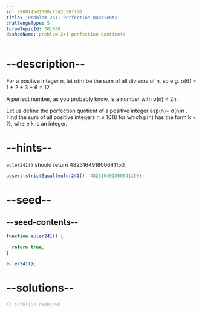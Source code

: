 ```yaml
---
id: 5900f45d1000cf542c50ff70
title: 'Problem 241: Perfection Quotients'
challengeType: 5
forumTopicId: 301888
dashedName: problem-241-perfection-quotients
---
```


# --description--

For a positive integer n, let σ(n) be the sum of all divisors of n, so e.g. σ(6) = 1 + 2 + 3 + 6 = 12.

A perfect number, as you probably know, is a number with σ(n) = 2n.

Let us define the perfection quotient of a positive integer asp(n)= σ(n)n . Find the sum of all positive integers n ≤ 1018 for which p(n) has the form k + 1⁄2, where k is an integer.

# --hints--

`euler241()` should return 482316491800641150.

```js
assert.strictEqual(euler241(), 482316491800641150);
```

# --seed--

## --seed-contents--

```js
function euler241() {

  return true;
}

euler241();
```

# --solutions--

```js
// solution required
```
